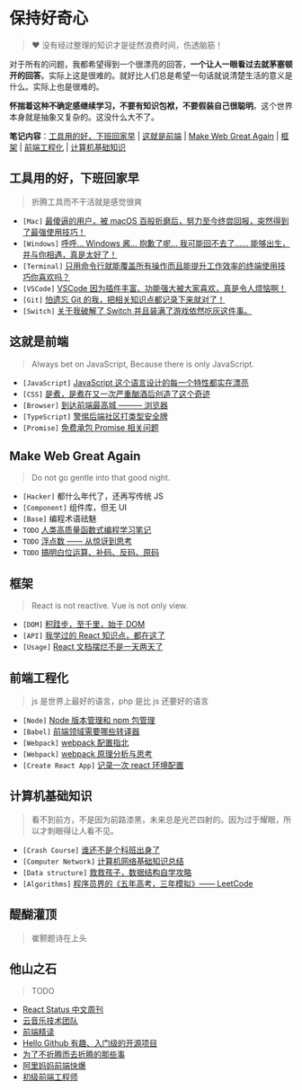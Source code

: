# 保持好奇心

> ❤️ 没有经过整理的知识才是徒然浪费时间，伤透脑筋！

对于所有的问题，我都希望得到一个很漂亮的回答，**一个让人一眼看过去就茅塞顿开的回答**。实际上这是很难的。就好比人们总是希望一句话就说清楚生活的意义是什么。实际上也是很难的。

**怀揣着这种不确定感继续学习，不要有知识包袱，不要假装自己很聪明**。这个世界本身就是抽象又复杂的。这没什么大不了。

**笔记内容**：[工具用的好，下班回家早](#工具用的好下班回家早) | [这就是前端](#这就是前端) | [Make Web Great Again](#make-web-great-again) | [框架](#框架) | [前端工程化](#前端工程化) | [计算机基础知识](#计算机基础知识)

## 工具用的好，下班回家早

> 折腾工具而不干活就是感觉很爽

- `[Mac]` [最傻逼的用户，被 macOS 百般折磨后，努力至今终尝回报，突然得到了最强使用技巧！](others/mac.md)
- `[Windows]` [呼呼… Windows 酱… 抱歉了呢… 我可能回不去了…… 能够出生，并与你相遇，真是太好了！](others/win.md)
- `[Terminal]` [只用命令行就能覆盖所有操作而且能提升工作效率的终端使用技巧你喜欢吗？](others/terminal.md)
- `[VSCode]` [VSCode 因为插件丰富、功能强大被大家喜欢，真是令人烦恼啊！](others/code.md)
- `[Git]` [怕遗忘 Git 的我，把相关知识点都记录下来就对了！](others/git.md)
- `[Switch]` [关于我破解了 Switch 并且装满了游戏依然吃灰这件事。](others/switch.md)

## 这就是前端

> Always bet on JavaScript, Because there is only JavaScript.

- `[JavaScript]` [JavaScript 这个语言设计的每一个特性都实在漂亮](js/js.md)
- `[CSS]` [是煮，是煮在又一次严重酗酒后创造了这个奇迹](css/css.md)
- `[Browser]` [到达前端最高城 ——— 浏览器](summary/browser.md)
- `[TypeScript]` [警惕后端社区打类型安全牌](ts/ts.md)
- `[Promise]` [免费承包 Promise 相关问题](https://github.com/chuenwei0129/build-my-own-x/blob/main/build-my-own-promise/README.md)

## Make Web Great Again

> Do not go gentle into that good night.

- `[Hacker]` 都什么年代了，还再写传统 JS
- `[Component]` 组件库，但无 UI
- `[Base]` 编程术语祛魅
- `TODO` [人类高质量函数式编程学习笔记](summary/fp.md)
- `TODO` [浮点数 —— 从惊讶到思考](summary/float.md)
- `TODO` [搞明白位运算、补码、反码、原码](framework/bits.md)

## 框架

> React is not reactive. Vue is not only view.

- `[DOM]` [积跬步，至千里，始于 DOM](framework/dom.md)
- `[API]` [我学过的 React 知识点，都在这了](framework/react.md)
- `[Usage]` [React 文档摆烂不是一天两天了](framework/react-use.md)

## 前端工程化

> js 是世界上最好的语言，php 是比 js 还要好的语言

- `[Node]` [Node 版本管理和 npm 包管理](engineering/node.md)
- `[Babel]` [前端领域需要哪些转译器](engineering/ast.md)
- `[Webpack]` [webpack 配置指北](engineering/webpack.md)
- `[Webpack]` [webpack 原理分析与思考](engineering/pack-origin.md)
- `[Create React App]` [记录一次 react 环境配置](engineering/cra.md)

## 计算机基础知识

> 看不到前方，不是因为前路漆黑，未来总是光芒四射的。因为过于耀眼，所以才刺眼得让人看不见。

- `[Crash Course]` [谁还不是个科班出身了](summary/base.md)
- `[Computer Network]` [计算机网络基础知识总结](summary/net.md)
- `[Data structure]` [救救孩子，数据结构自学攻略](summary/data-structure.md)
- `[Algorithms]` [程序员界的《五年高考，三年模拟》—— LeetCode](summary/leetcode.md)

## 醍醐灌顶

> 崔颢题诗在上头

<!-- TODO -->

## 他山之石

> TODO

- [React Status 中文周刊](https://docschina.org/weekly/react/)
- [云音乐技术团队](https://www.zhihu.com/org/yun-yin-le-qian-duan-ji-zhu-tuan-dui)
- [前端精读](https://github.com/ascoders/weekly)
- [Hello Github 有趣、入门级的开源项目](https://hellogithub.com/)
- [为了不折腾而去折腾的那些事](https://www.zhihu.com/column/funny)
- [阿里妈妈前端快爆](https://www.zhihu.com/column/mm-fe)
- [初级前端工程师](https://www.zhihu.com/column/makewebgreatagain)
